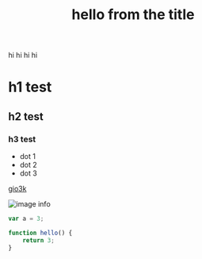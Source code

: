 ﻿---
title: hello from the title
created_at: "20-02-2025"
tags:
  - gamedev
  - csharp
  - code
---

hi hi hi hi

# h1 test

## h2 test

### h3 test

- dot 1
- dot 2
- dot 3

[gio3k](https://github.com)

![image info](/images/profile.jpg)

```javascript
var a = 3;

function hello() {
	return 3;
}

```